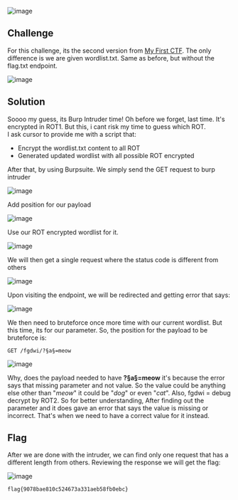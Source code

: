 ![image](https://github.com/user-attachments/assets/1a29d56d-1b3c-45eb-b71a-5942f6511ac1)

## Challenge

For this challenge, its the second version from [My First CTF](https://github.com/Kr3yzi/CTF-WRITEUPS/blob/main/NAHAMCON%202025/WEB/MY%20FIRST%20CTF/README.md).
The only difference is we are given wordlist.txt. Same as before, but without the flag.txt endpoint.

![image](https://github.com/user-attachments/assets/2a7b8d18-0f0f-49be-9960-ea990927c14b)

## Solution 

Soooo my guess, its Burp Intruder time! Oh before we forget, last time. It's encrypted in ROT1. But this, i cant risk my time to guess which ROT.  
I ask cursor to provide me with a script that:
- Encrypt the wordlist.txt content to all ROT
- Generated updated wordlist with all possible ROT encrypted
  
After that, by using Burpsuite. We simply send the GET request to burp intruder

![image](https://github.com/user-attachments/assets/36ba7e1c-dab3-43f8-ad8b-43b65435c5f5)

Add position for our payload

![image](https://github.com/user-attachments/assets/24d8e0a8-9f30-45d9-8193-69416ca54d52)

Use our ROT encrypted wordlist for it.

![image](https://github.com/user-attachments/assets/5f3475ab-dc54-4811-b050-2aaf31269235)

We will then get a single request where the status code is different from others

![image](https://github.com/user-attachments/assets/b45b616c-a629-4e79-9876-8be987d8c78e)

Upon visiting the endpoint, we will be redirected and getting error that says:

![image](https://github.com/user-attachments/assets/52f42408-3aec-41ad-ade8-958843ac2592)

We then need to bruteforce once more time with our current wordlist. But this time, its for our parameter. 
So, the position for the payload to be bruteforce is:
```
GET /fgdwi/?§a§=meow
```
![image](https://github.com/user-attachments/assets/c554f960-96e2-466d-8852-6e672260dcf3)

Why, does the payload needed to have **?§a§=meow** it's because the error says that missing parameter and not value. 
So the value could be anything else other than "*meow*" it could be "*dog*" or even "*cat*". Also, fgdwi = debug decrypt by ROT2.
So for better understanding, After finding out the parameter and it does gave an error that says the value is missing or incorrect. 
That's when we need to have a correct value for it instead.

## Flag

After we are done with the intruder, we can find only one request that has a different length from others. Reviewing the response we will get the flag:   

![image](https://github.com/user-attachments/assets/f05b1f88-7ef2-44ed-a2f4-8982106b64e0)

```
flag{9078bae810c524673a331aeb58fb0ebc}
```
